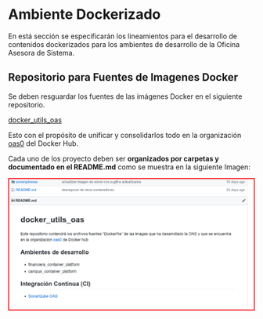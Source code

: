 # Ambiente Dockerizado

En está sección se especificarán los lineamientos para el desarrollo de contenidos dockerizados para los ambientes de desarrollo de la  Oficina Asesora de Sistema.

## Repositorio para Fuentes de Imagenes Docker

Se deben resguardar los fuentes de las imágenes Docker en el siguiente repositorio.

[docker_utils_oas](https://github.com/udistrital/docker_utils_oas)

Esto con el propósito de unificar y consolidarlos todo en la organización [oas0](https://hub.docker.com/search/?q=oas0&type=image) del Docker Hub.

Cada uno de los proyecto deben ser **organizados por carpetas y documentado en el README.md** como se muestra en la siguiente Imagen:


  ![Crear Tabla](/instalacion_de_herramientas/img/001.png)
